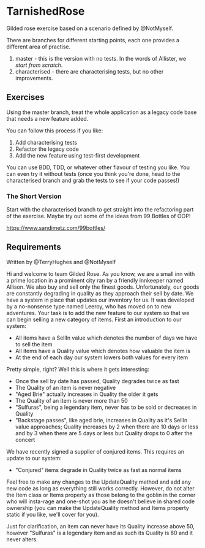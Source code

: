 # TarnishedRose

Gilded rose exercise based on a scenario defined by @NotMyself.

There are branches for different starting points, each one provides a different area of practise.

1. master - this is the version with no tests. In the words of Allister, we _start from scratch_.
2. characterised - there are characterising tests, but no other improvements.

## Exercises

Using the master branch, treat the whole application as a legacy code base that needs a new feature added.

You can follow this process if you like:

1. Add characterising tests
2. Refactor the legacy code
3. Add the new feature using test-first development

You can use BDD, TDD, or whatever other flavour of testing you like. You can even try it without tests (once you think you're done, head to the characterised branch and grab the tests to see if your code passes!)

### The Short Version

Start with the characterised branch to get straight into the refactoring part of the exercise. Maybe try out some of the ideas from 99 Bottles of OOP!

https://www.sandimetz.com/99bottles/

## Requirements

Written by @TerryHughes and @NotMyself

Hi and welcome to team Gilded Rose. As you know, we are a small inn with a prime location in a prominent city ran by a friendly innkeeper named Allison. We also buy and sell only the finest goods. Unfortunately, our goods are constantly degrading in quality as they approach their sell by date. We have a system in place that updates our inventory for us. It was developed by a no-nonsense type named Leeroy, who has moved on to new adventures. Your task is to add the new feature to our system so that we can begin selling a new category of items. First an introduction to our system:

 - All items have a SellIn value which denotes the number of days we have to sell the item
 - All items have a Quality value which denotes how valuable the item is
 - At the end of each day our system lowers both values for every item

Pretty simple, right? Well this is where it gets interesting:

 - Once the sell by date has passed, Quality degrades twice as fast
 - The Quality of an item is never negative
 - "Aged Brie" actually increases in Quality the older it gets
 - The Quality of an item is never more than 50
 - "Sulfuras", being a legendary item, never has to be sold or decreases in Quality
 - "Backstage passes", like aged brie, increases in Quality as it's SellIn value approaches; Quality increases by 2 when there are 10 days or less and by 3 when there are 5 days or less but Quality drops to 0 after the concert

We have recently signed a supplier of conjured items. This requires an update to our system:

 - "Conjured" items degrade in Quality twice as fast as normal items

Feel free to make any changes to the UpdateQuality method and add any new code as long as everything still works correctly. However, do not alter the Item class or Items property as those belong to the goblin in the corner who will insta-rage and one-shot you as he doesn't believe in shared code ownership (you can make the UpdateQuality method and Items property static if you like, we'll cover for you).

Just for clarification, an item can never have its Quality increase above 50, however "Sulfuras" is a legendary item and as such its Quality is 80 and it never alters.